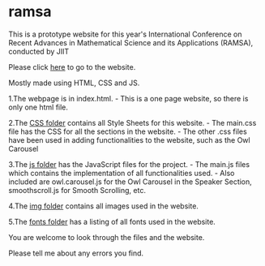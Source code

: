 # ramsa

This is a prototype website for this year's International Conference on Recent Advances in Mathematical Science and its Applications (RAMSA), conducted by JIIT

Please click [here](https://sakurakhadag.github.io/ramsa/) to go to the website.

Mostly made using HTML, CSS and JS.

1.The webpage is in index.html.
    - This is a one page website, so there is only one html file.

2.The [CSS folder](css/) contains all Style Sheets for this website.
    - The main.css file has the CSS for all the sections in the website.
    - The other .css files have been used in adding functionalities to the website, such as the Owl Carousel
  
3.The [js folder](js/) has the JavaScript files for the project.
    - The main.js files which contains the implementation of all functionalities used.
    - Also included are owl.carousel.js for the Owl Carousel in the Speaker Section, smoothscroll.js for Smooth Scrolling, etc.
  
4.The [img folder](img/) contains all images used in the website.
  
5.The [fonts folder](fonts/) has a listing of all fonts used in the website.

You are welcome to look through the files and the website.

Please tell me about any errors you find. 
